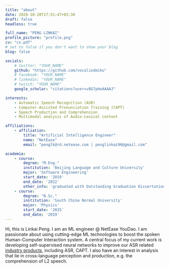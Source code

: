 ```yaml
---
title: "about"
date: 2020-10-20T17:51:47+03:30
draft: false
headless: true

full_name: "PENG LINKAI"
profile_picture: "profile.png"
cv: "cv.pdf"
# set to false if you don't want to show your blog
blog: false

socials:
    # twitter: "YOUR_NAME"
    github: "https://github.com/vocaliodmiku"
    # facebook: "YOUR_NAME"
    # linkedin: "YOUR_NAME"
    # twitch: "YOUR_NAME"
    google_scholar: "citations?user=v8G7pHoAAAAJ"

interests:
    - Automatic Speech Recognition (ASR)
    - Computer-Assisted Pronunciation Training (CAPT) 
    - Speech Production and Comprehension
    - Multimodal analysis of Audio-Lexical content

affiliations:
    - affiliation:
        title: "Artificial Intelligence Engineer"
        name: "NetEase"
        email: "penglk@rd.netease.com | penglinkai96@gmail.com"

academia:
    - course:
        degree: "M.Eng."
        institution: 'Beijing Language and Culture University'
        major: 'Software Engineering'
        start_date: '2019'
        end_date: '2022'
        other_info: 'graduated with Outstanding Graduation Dissertation Award, supervised by Prof. Jinsong Zhang!'
    - course:
        degree: "B.Sc."
        institution: 'South China Normal University'
        major: 'Physics'
        start_date: '2015'
        end_date: '2019'
---
```


Hi, this is Linkai Peng. I am an ML engineer @ NetEase YouDao. I am passionate about using cutting-edge ML technologies to boost the spoken Human-Computer Interaction system. A central focus of my current work is developing self-supervised neural networks to improve our ASR related [industry products][1], including ASR, CAPT. I also have an interest in analysis that lie in cross-language perception and production, e.g. the comprehension of L2 speech.

[1]: https://smart.youdao.com/en/